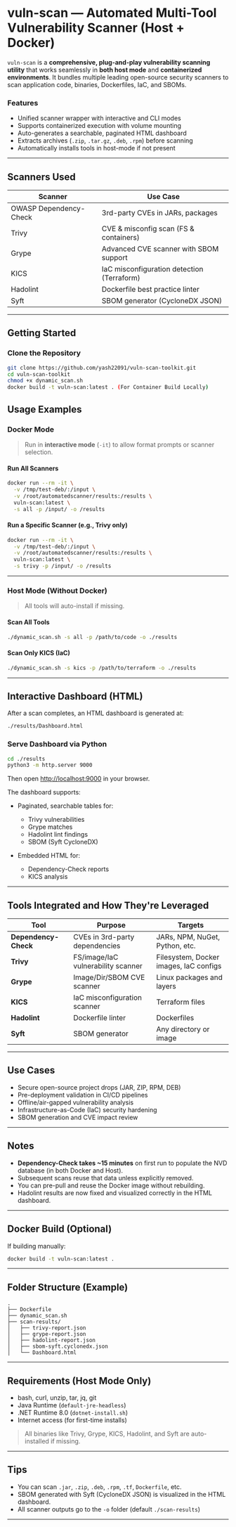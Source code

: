 # vuln-scan — Automated Multi-Tool Vulnerability Scanner (Host + Docker)

`vuln-scan` is a **comprehensive, plug-and-play vulnerability scanning utility** that works seamlessly in **both host mode** and **containerized environments**. It bundles multiple leading open-source security scanners to scan application code, binaries, Dockerfiles, IaC, and SBOMs.

### Features

- Unified scanner wrapper with interactive and CLI modes
- Supports containerized execution with volume mounting
- Auto-generates a searchable, paginated HTML dashboard
- Extracts archives (`.zip`, `.tar.gz`, `.deb`, `.rpm`) before scanning
- Automatically installs tools in host-mode if not present

---

## Scanners Used

| Scanner                | Use Case                                  |
|------------------------|-------------------------------------------|
| OWASP Dependency-Check | 3rd-party CVEs in JARs, packages          |
| Trivy                  | CVE & misconfig scan (FS & containers)    |
| Grype                  | Advanced CVE scanner with SBOM support    |
| KICS                   | IaC misconfiguration detection (Terraform)|
| Hadolint               | Dockerfile best practice linter           |
| Syft                   | SBOM generator (CycloneDX JSON)           |

---

## Getting Started

### Clone the Repository

```bash
git clone https://github.com/yash22091/vuln-scan-toolkit.git
cd vuln-scan-toolkit
chmod +x dynamic_scan.sh
docker build -t vuln-scan:latest . (For Container Build Locally)
```

## Usage Examples

### Docker Mode

> Run in **interactive mode** (`-it`) to allow format prompts or scanner selection.

#### Run All Scanners
```bash
docker run --rm -it \
  -v /tmp/test-deb/:/input \
  -v /root/automatedscanner/results:/results \
  vuln-scan:latest \
  -s all -p /input/ -o /results
````

#### Run a Specific Scanner (e.g., Trivy only)

```bash
docker run --rm -it \
  -v /tmp/test-deb/:/input \
  -v /root/automatedscanner/results:/results \
  vuln-scan:latest \
  -s trivy -p /input/ -o /results
```

---

### Host Mode (Without Docker)

> All tools will auto-install if missing.

#### Scan All Tools

```bash
./dynamic_scan.sh -s all -p /path/to/code -o ./results
```

#### Scan Only KICS (IaC)

```bash
./dynamic_scan.sh -s kics -p /path/to/terraform -o ./results
```

---

## Interactive Dashboard (HTML)

After a scan completes, an HTML dashboard is generated at:

```bash
./results/Dashboard.html
```

### Serve Dashboard via Python

```bash
cd ./results
python3 -m http.server 9000
```

Then open [http://localhost:9000](http://localhost:9000) in your browser.

The dashboard supports:

* Paginated, searchable tables for:

  * Trivy vulnerabilities
  * Grype matches
  * Hadolint lint findings
  * SBOM (Syft CycloneDX)
* Embedded HTML for:

  * Dependency-Check reports
  * KICS analysis

---

## Tools Integrated and How They're Leveraged

| Tool                 | Purpose                            | Targets                                |
| -------------------- | ---------------------------------- | -------------------------------------- |
| **Dependency-Check** | CVEs in 3rd-party dependencies     | JARs, NPM, NuGet, Python, etc.         |
| **Trivy**            | FS/image/IaC vulnerability scanner | Filesystem, Docker images, IaC configs |
| **Grype**            | Image/Dir/SBOM CVE scanner         | Linux packages and layers              |
| **KICS**             | IaC misconfiguration scanner       | Terraform files                        |
| **Hadolint**         | Dockerfile linter                  | Dockerfiles                            |
| **Syft**             | SBOM generator                     | Any directory or image                 |

---

## Use Cases

* Secure open-source project drops (JAR, ZIP, RPM, DEB)
* Pre-deployment validation in CI/CD pipelines
* Offline/air-gapped vulnerability analysis
* Infrastructure-as-Code (IaC) security hardening
* SBOM generation and CVE impact review

---

##  Notes

* **Dependency-Check takes \~15 minutes** on first run to populate the NVD database (in both Docker and Host).
* Subsequent scans reuse that data unless explicitly removed.
* You can pre-pull and reuse the Docker image without rebuilding.
* Hadolint results are now fixed and visualized correctly in the HTML dashboard.

---

## Docker Build (Optional)

If building manually:

```bash
docker build -t vuln-scan:latest .
```

---

## Folder Structure (Example)

```
.
├── Dockerfile
├── dynamic_scan.sh
├── scan-results/
│   ├── trivy-report.json
│   ├── grype-report.json
│   ├── hadolint-report.json
│   ├── sbom-syft.cyclonedx.json
│   └── Dashboard.html
```

---

## Requirements (Host Mode Only)

* bash, curl, unzip, tar, jq, git
* Java Runtime (`default-jre-headless`)
* .NET Runtime 8.0 (`dotnet-install.sh`)
* Internet access (for first-time installs)

> All binaries like Trivy, Grype, KICS, Hadolint, and Syft are auto-installed if missing.

---

## Tips

* You can scan `.jar`, `.zip`, `.deb`, `.rpm`, `.tf`, `Dockerfile`, etc.
* SBOM generated with Syft (CycloneDX JSON) is visualized in the HTML dashboard.
* All scanner outputs go to the `-o` folder (default `./scan-results`)

---
